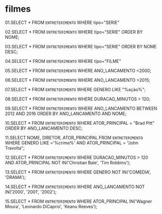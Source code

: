 # filmes

01.SELECT * FROM `ENTRETERIMENTO` WHERE tipo="SERIE"


02.SELECT * FROM `ENTRETERIMENTO` WHERE tipo="SERIE" ORDER BY NOME;


03.SELECT * FROM `ENTRETERIMENTO` WHERE tipo="SERIE" ORDER BY NOME DESC;


04.SELECT * FROM `ENTRETERIMENTO` WHERE tipo="FILME"


05.SELECT * FROM `ENTRETERIMENTO` WHERE ANO_LANCAMENTO <2000;


06.SELECT * FROM `ENTRETERIMENTO` WHERE ANO_LANCAMENTO >2015;


07.SELECT * FROM `ENTRETERIMENTO` WHERE GENERO LIKE "%ação%"; 


08.SELECT * FROM `ENTRETERIMENTO` WHERE DURACAO_MINUTOS > 120; 


09.SELECT * FROM `ENTRETERIMENTO` WHERE ANO_LANCAMENTO BETWEEN 2012 AND 2016 ORDER BY ANO_LANCAMENTO AND NOME;


10.SELECT * FROM `ENTRETERIMENTO` WHERE ATOR_PRINCIPAL = "Brad Pitt" ORDER BY ANO_LANCAMENTO DESC;


11.SELECT NOME, DIRETOR, ATOR_PRINCIPAL FROM `ENTRETERIMENTO` WHERE GENERO LIKE ='%crime%' AND ATOR_PRINCIPAL = "John Travolta";


12.SELECT * FROM `ENTRETERIMENTO` WHERE DURACAO_MINUTOS > 120 AND ATOR_PRINCIPAL NOT IN('Christian Bale', 'Tim Robbins'); 


13.SELECT * FROM `ENTRETERIMENTO` WHERE GENERO NOT IN('COMEDIA', 'DRAMA'); 


14.SELECT * FROM `ENTRETERIMENTO` WHERE ANO_LANCAMENTO NOT IN('2000', '2001', '2002'); 


15.SELECT * FROM `ENTRETERIMENTO` WHERE ATOR_PRINCIPAL IN('Wagner Moura', 'Leonardo DiCaprio', 'Keanu Reeves');
